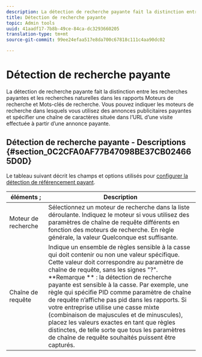 ```yaml
---
description: La détection de recherche payante fait la distinction entre les recherches payantes et les recherches naturelles dans les rapports Moteurs de recherche et Mots-clés de recherche. Vous pouvez indiquer les moteurs de recherche dans lesquels vous utilisez des annonces publicitaires payantes et spécifier une chaîne de caractères située dans l’URL d’une visite effectuée à partir d’une annonce payante.
title: Détection de recherche payante
topic: Admin tools
uuid: 41aadf17-7b8b-49ce-84ca-dc3293660205
translation-type: tm+mt
source-git-commit: 99ee24efaa517e8da700c67818c111c4aa90dc02

---
```



# Détection de recherche payante

La détection de recherche payante fait la distinction entre les recherches payantes et les recherches naturelles dans les rapports Moteurs de recherche et Mots-clés de recherche. Vous pouvez indiquer les moteurs de recherche dans lesquels vous utilisez des annonces publicitaires payantes et spécifier une chaîne de caractères située dans l’URL d’une visite effectuée à partir d’une annonce payante.

## Détection de recherche payante - Descriptions {#section_0C2CFA0AF77B47098BE37CB024665D0D}

Le tableau suivant décrit les champs et options utilisés pour [configurer la détection de référencement payant](/help/admin/admin/paid-search-detection/t-paid-search-detection.md).

| éléments ; | Description |
|--- |--- |
| Moteur de recherche | Sélectionnez un moteur de recherche dans la liste déroulante. Indiquez le moteur si vous utilisez des paramètres de chaîne de requête différents en fonction des moteurs de recherche. En règle générale, la valeur Quelconque est suffisante. |
| Chaîne de requête | Indique un ensemble de règles sensible à la casse qui doit contenir ou non une valeur spécifique. Cette valeur doit correspondre au paramètre de chaîne de requête, sans les signes &quot;?&quot;. <br>**Remarque ** : la détection de recherche payante est sensible à la casse. Par exemple, une règle qui spécifie PID comme paramètre de chaîne de requête n’affiche pas pid dans les rapports. Si votre entreprise utilise une casse mixte (combinaison de majuscules et de minuscules), placez les valeurs exactes en tant que règles distinctes, de telle sorte que tous les paramètres de chaîne de requête souhaités puissent être capturés.</br> |

